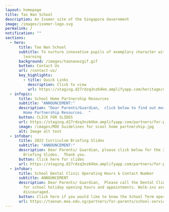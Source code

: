 ```yaml
---
layout: homepage
title: Tao Nan School
description: An Isomer site of the Singapore Government
image: /images/isomer-logo.svg
permalink: /
notification: ""
sections:
  - hero:
      title: Tao Nan School
      subtitle: To nurture innovative pupils of exemplary character with a love for
        learning
      background: /images/taonanezgif.gif
      button: Contact Us
      url: /contact-us/
      key_highlights:
        - title: Quick Links
          description: Click to view
          url: https://staging.d27rdzq3nz64km.amplifyapp.com/heritage/quick-links
  - infopic:
      title: School Home Partnership Resources
      subtitle: "ANNOUNCEMENT:"
      description: "Dear Parents/Guardian,  click below to find out more on the School
        Home Partnership Resources.  "
      button: CLICK FOR SLIDES
      url: https://staging.d27rdzq3nz64km.amplifyapp.com/partners/for-parents/school-home-partnership/
      image: /images/MOE Guidelines for scool home partnership.jpg
      alt: Image alt text
  - infobar:
      title: 2022 Curriculum Briefing Slides
      subtitle: "ANNOUNCEMENT:"
      description: Dear Parents/ Guardian, please click below for the 2022 Curriculum
        Briefing Slides.  Thank you.
      button: Click here for slides
      url: https://staging.d27rdzq3nz64km.amplifyapp.com/partners/for-parents/curriculum-matters/
  - infobar:
      title: School Dental Clinic Operating Hours & Contact Number
      subtitle: ANNOUNCEMENT
      description: Dear Parents/ Guardian,  Please call the Dental Clinic @ 9113 0363
        for school holiday opening hours and appointments. Walk-ins are
        discouraged.
      button: Click here if you would like to know the School Term operating hours
      url: https://taonan.moe.edu.sg/partners/for-parents/school-service-providers
---
```

